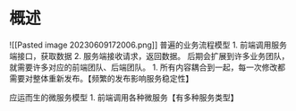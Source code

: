 # 概述
![[Pasted image 20230609172006.png]] 
普遍的业务流程模型
	1. 前端调用服务端接口，获取数据
	2. 服务端接收请求，返回数据。
后期会扩展到许多业务团队，就需要许多对应的前端团队、后端团队。
	1. 所有内容耦合到一起，每一次修改都需要对整体重新发布。【频繁的发布影响服务稳定性】

应运而生的微服务模型
	1. 前端调用各种微服务【有多种服务类型】
